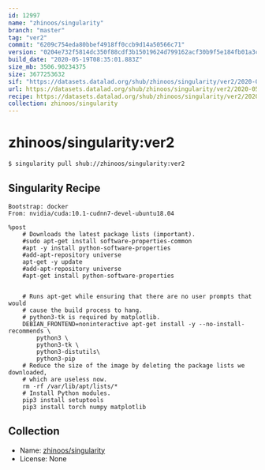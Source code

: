 ```yaml
---
id: 12997
name: "zhinoos/singularity"
branch: "master"
tag: "ver2"
commit: "6209c754eda80bbef4918ff0ccb9d14a50566c71"
version: "0204e732f5814dc350f88cdf3b15019624d799162acf30b9f5e184fb01a3cf04"
build_date: "2020-05-19T08:35:01.883Z"
size_mb: 3506.90234375
size: 3677253632
sif: "https://datasets.datalad.org/shub/zhinoos/singularity/ver2/2020-05-19-6209c754-0204e732/0204e732f5814dc350f88cdf3b15019624d799162acf30b9f5e184fb01a3cf04.sif"
url: https://datasets.datalad.org/shub/zhinoos/singularity/ver2/2020-05-19-6209c754-0204e732/
recipe: https://datasets.datalad.org/shub/zhinoos/singularity/ver2/2020-05-19-6209c754-0204e732/Singularity
collection: zhinoos/singularity
---
```


# zhinoos/singularity:ver2

```bash
$ singularity pull shub://zhinoos/singularity:ver2
```

## Singularity Recipe

```singularity
Bootstrap: docker
From: nvidia/cuda:10.1-cudnn7-devel-ubuntu18.04

%post
    # Downloads the latest package lists (important).
    #sudo apt-get install software-properties-common
    #apt -y install python-software-properties
    #add-apt-repository universe
    apt-get -y update
    #add-apt-repository universe
    #apt-get install python-software-properties
    
    
    # Runs apt-get while ensuring that there are no user prompts that would
    # cause the build process to hang.
    # python3-tk is required by matplotlib.
    DEBIAN_FRONTEND=noninteractive apt-get install -y --no-install-recommends \
        python3 \
        python3-tk \
	    python3-distutils\
        python3-pip
    # Reduce the size of the image by deleting the package lists we downloaded,
    # which are useless now.
    rm -rf /var/lib/apt/lists/*
    # Install Python modules.
    pip3 install setuptools
    pip3 install torch numpy matplotlib
```

## Collection

 - Name: [zhinoos/singularity](https://github.com/zhinoos/singularity)
 - License: None

